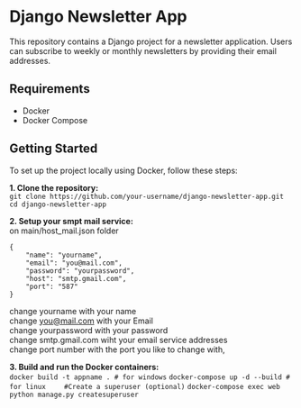 # Django Newsletter App

This repository contains a Django project for a newsletter application. Users can subscribe to weekly or monthly newsletters by providing their email addresses.

## Requirements

- Docker
- Docker Compose

## Getting Started

To set up the project locally using Docker, follow these steps:

**1. Clone the repository:**<br>
   ``git clone https://github.com/your-username/django-newsletter-app.git``<br>
   ``cd django-newsletter-app``<br>

**2. Setup your smpt mail service:** <br>
on main/host_mail.json folder<br>

```
{  
    "name": "yourname",
    "email": "you@mail.com",
    "password": "yourpassword",
    "host": "smtp.gmail.com",
    "port": "587"
}
```

change yourname with your name<br>
change you@mail.com with your Email<br>
change yourpassword with your password<br>
change smtp.gmail.com wiht your email service addresses<br>
change port number with the port you like to change with,<br>

**3. Build and run the Docker containers:**<br>
``docker build -t appname . # for windows``
``docker-compose up -d --build # for linux``
``    #Create a superuser (optional)``
``docker-compose exec web python manage.py createsuperuser``
<br>
